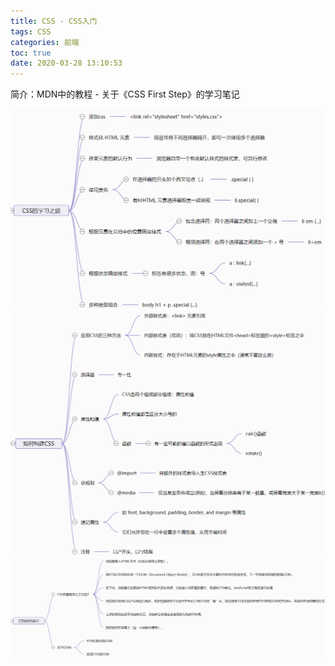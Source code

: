```yaml
---
title: CSS - CSS入门
tags: CSS
categories: 前端
toc: true
date: 2020-03-28 13:10:53
---
```

简介：MDN中的教程 - 关于《CSS First Step》的学习笔记

<!-- more -->

![](https://raw.githubusercontent.com/codingbylch/Figure_bed_for_blog/master/img_for_blog/20200328131125.png)
![](https://raw.githubusercontent.com/codingbylch/Figure_bed_for_blog/master/img_for_blog/Snipaste_2020-03-28_13-32-23.png)
![](https://raw.githubusercontent.com/codingbylch/Figure_bed_for_blog/master/img_for_blog/20200328133257.png)